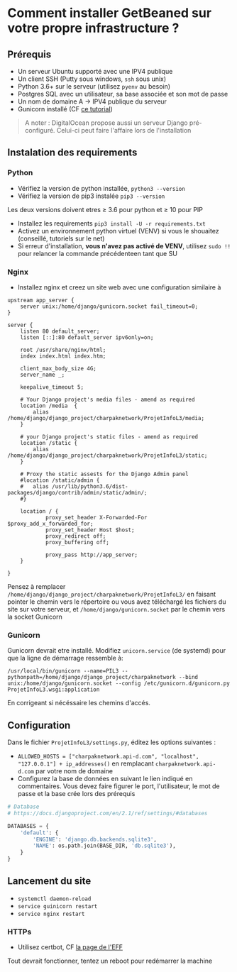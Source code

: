 # Comment installer GetBeaned sur votre propre infrastructure ?

## Prérequis

- Un serveur Ubuntu supporté avec une IPV4 publique
- Un client SSH (Putty sous windows, `ssh` sous unix)
- Python 3.6+ sur le serveur (utilisez `pyenv` au besoin)
- Postgres SQL avec un utilisateur, sa base associée et son mot de passe
- Un nom de domaine A -> IPV4 publique du serveur
- Gunicorn installé (CF [ce tutorial](https://www.digitalocean.com/community/tutorials/how-to-install-and-configure-django-with-postgres-nginx-and-gunicorn))

> A noter : DigitalOcean propose aussi un serveur Django pré-configuré. Celui-ci peut faire l'affaire lors de l'installation

## Instalation des requirements

### Python

- Vérifiez la version de python installée, `python3 --version`
- Vérifiez la version de pip3 instalée `pip3 --version`

Les deux versions doivent etres ≥ 3.6 pour python et ≥ 10 pour PIP

- Installez les requirements `pip3 install -U -r requirements.txt`
- Activez un environnement python virtuel (VENV) si vous le shouaitez (conseillé, tutoriels sur le net)
- Si erreur d'installation, **vous n'avez pas activé de VENV**, utilisez `sudo !!` pour relancer la commande précédenteen tant que SU

### Nginx

- Installez nginx et creez un site web avec une configuration similaire à 

```nginx
upstream app_server {
    server unix:/home/django/gunicorn.socket fail_timeout=0;
}

server {
    listen 80 default_server;
    listen [::]:80 default_server ipv6only=on;

    root /usr/share/nginx/html;
    index index.html index.htm;

    client_max_body_size 4G;
    server_name _;

    keepalive_timeout 5;

    # Your Django project's media files - amend as required
    location /media  {
        alias /home/django/django_project/charpaknetwork/ProjetInfoL3/media;
    }

    # your Django project's static files - amend as required
    location /static {
        alias /home/django/django_project/charpaknetwork/ProjetInfoL3/static;
    }

    # Proxy the static assests for the Django Admin panel
    #location /static/admin {
    #   alias /usr/lib/python3.6/dist-packages/django/contrib/admin/static/admin/;
    #}

    location / {
            proxy_set_header X-Forwarded-For $proxy_add_x_forwarded_for;
            proxy_set_header Host $host;
            proxy_redirect off;
            proxy_buffering off;

            proxy_pass http://app_server;
    }

}
```

Pensez à remplacer `/home/django/django_project/charpaknetwork/ProjetInfoL3/` en faisant pointer le chemin vers le répertoire ou vous avez téléchargé les fichiers du site sur votre serveur, et `/home/django/gunicorn.socket` par le chemin vers la socket Gunicorn 

### Gunicorn

Gunicorn devrait etre installé. Modifiez `unicorn.service` (de systemd) pour que la ligne de démarrage ressemble à:

`/usr/local/bin/gunicorn --name=PIL3 --pythonpath=/home/django/django_project/charpaknetwork --bind unix:/home/django/gunicorn.socket --config /etc/gunicorn.d/gunicorn.py ProjetInfoL3.wsgi:application`

En corrigeant si nécéssaire les chemins d'accés.

## Configuration

Dans le fichier `ProjetInfoL3/settings.py`, éditez les options suivantes :

- `ALLOWED_HOSTS = ["charpaknetwork.api-d.com", "localhost", "127.0.0.1"] + ip_addresses()` en remplacant `charpaknetwork.api-d.com` par votre nom de domaine
- Configurez la base de données en suivant le lien indiqué en commentaires. Vous devez faire figurer le port, l'utilisateur, le mot de passe et la base crée lors des prérequis
```python
# Database
# https://docs.djangoproject.com/en/2.1/ref/settings/#databases

DATABASES = {
    'default': {
        'ENGINE': 'django.db.backends.sqlite3',
        'NAME': os.path.join(BASE_DIR, 'db.sqlite3'),
    }
}
```

## Lancement du site

- `systemctl daemon-reload`
- `service guinicorn restart`
- `service nginx restart`

### HTTPs

- Utilisez certbot, CF [la page de l'EFF](https://certbot.eff.org/lets-encrypt/ubuntubionic-nginx)


Tout devrait fonctionner, tentez un reboot pour redémarrer la machine

